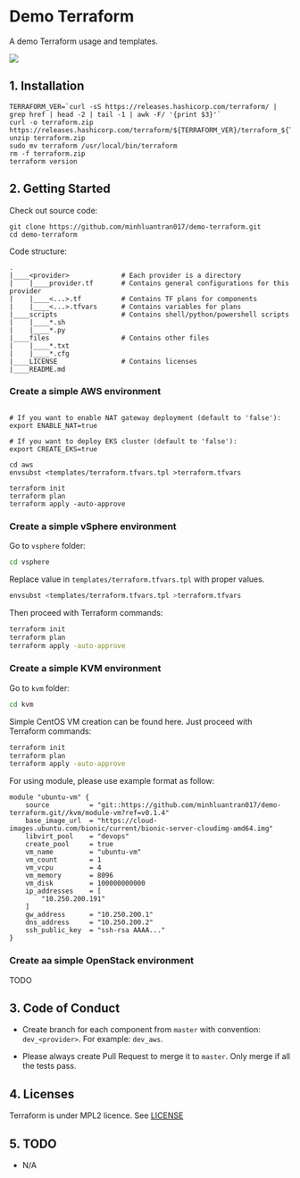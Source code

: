 # Demo Terraform
A demo Terraform usage and templates.

![](https://github.com/minhluantran017/demo-terraform/workflows/Check%20syntax/badge.svg)

## 1. Installation

```shell
TERRAFORM_VER=`curl -sS https://releases.hashicorp.com/terraform/ | grep href | head -2 | tail -1 | awk -F/ '{print $3}'`
curl -o terraform.zip https://releases.hashicorp.com/terraform/${TERRAFORM_VER}/terraform_${TERRAFORM_VER}_linux_amd64.zip
unzip terraform.zip
sudo mv terraform /usr/local/bin/terraform
rm -f terraform.zip
terraform version
```

## 2. Getting Started

Check out source code:
```shell
git clone https://github.com/minhluantran017/demo-terraform.git
cd demo-terraform
```

Code structure:
```shell
.
|____<provider>             # Each provider is a directory
|    |____provider.tf       # Contains general configurations for this provider
|    |____<...>.tf          # Contains TF plans for components
|    |____<...>.tfvars      # Contains variables for plans 
|____scripts                # Contains shell/python/powershell scripts
|    |____*.sh
|    |____*.py
|____files                  # Contains other files 
|    |____*.txt
|    |____*.cfg
|____LICENSE                # Contains licenses
|____README.md
```

### Create a simple AWS environment

```shell

# If you want to enable NAT gateway deployment (default to 'false'):
export ENABLE_NAT=true

# If you want to deploy EKS cluster (default to 'false'):
export CREATE_EKS=true

cd aws
envsubst <templates/terraform.tfvars.tpl >terraform.tfvars

terraform init
terraform plan
terraform apply -auto-approve
```

### Create a simple vSphere environment

Go to `vsphere` folder:
```sh
cd vsphere
```

Replace value in `templates/terraform.tfvars.tpl` with proper values.

```sh
envsubst <templates/terraform.tfvars.tpl >terraform.tfvars
```

Then proceed with Terraform commands:
```sh
terraform init
terraform plan
terraform apply -auto-approve
```

### Create a simple KVM environment

Go to `kvm` folder:
```sh
cd kvm
```
Simple CentOS VM creation can be found here.
Just proceed with Terraform commands:
```sh
terraform init
terraform plan
terraform apply -auto-approve
```

For using module, please use example format as follow:
```hcl
module "ubuntu-vm" {
    source          = "git::https://github.com/minhluantran017/demo-terraform.git//kvm/module-vm?ref=v0.1.4"
    base_image_url  = "https://cloud-images.ubuntu.com/bionic/current/bionic-server-cloudimg-amd64.img"
    libvirt_pool    = "devops"
    create_pool     = true
    vm_name         = "ubuntu-vm"
    vm_count        = 1
    vm_vcpu         = 4
    vm_memory       = 8096
    vm_disk         = 100000000000
    ip_addresses    = [
        "10.250.200.191"
    ]
    gw_address      = "10.250.200.1"
    dns_address     = "10.250.200.2"
    ssh_public_key  = "ssh-rsa AAAA..."
}
```

### Create aa simple OpenStack environment

TODO

## 3. Code of Conduct

- Create branch for each component from `master` with convention: `dev_<provider>`.
For example: `dev_aws`.

- Please always create Pull Request to merge it to `master`. Only merge if all the tests pass.

## 4. Licenses

Terraform is under MPL2 licence. See [LICENSE](LICENSE)

## 5. TODO

* N/A